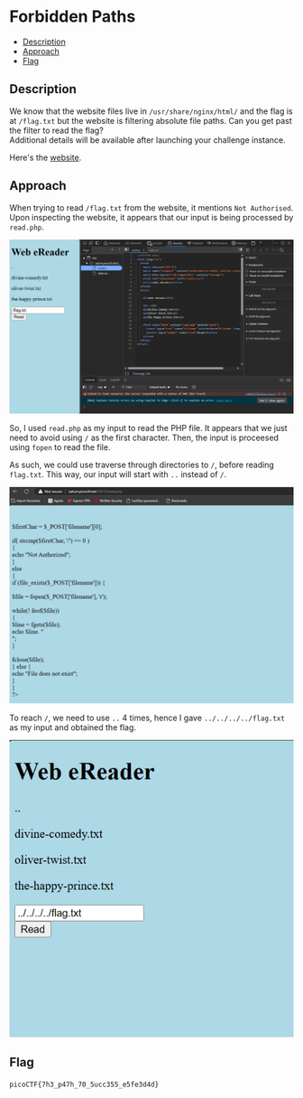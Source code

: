 # Forbidden Paths

- [Description](#description)
- [Approach](#approach)
- [Flag](#flag)

## Description

We know that the website files live in `/usr/share/nginx/html/` and the flag is at `/flag.txt` but the website is filtering absolute file paths. Can you get past the filter to read the flag? <br>
Additional details will be available after launching your challenge instance.

Here's the [website](http://saturn.picoctf.net:59615/).

## Approach

When trying to read `/flag.txt` from the website, it mentions `Not Authorised`. Upon inspecting the website, it appears that our input is being processed by `read.php`.

<p align="center">
  <img src="https://raw.githubusercontent.com/DarrenPea/picoCTF_writeups/refs/heads/main/picoCTF-2022/Web-Exploitation/Forbidden-Paths/img/read.png" />
</p>

So, I used `read.php` as my input to read the PHP file. It appears that we just need to avoid using `/` as the first character. Then, the input is proceesed using `fopen` to read the file.

As such, we could use traverse through directories to `/`, before reading `flag.txt`. This way, our input will start with `..` instead of `/`.

<p align="center">
  <img src="https://raw.githubusercontent.com/DarrenPea/picoCTF_writeups/refs/heads/main/picoCTF-2022/Web-Exploitation/Forbidden-Paths/img/php.png" />
</p>

To reach `/`, we need to use `..` 4 times, hence I gave `../../../../flag.txt` as my input and obtained the flag.

<p align="center">
  <img src="https://raw.githubusercontent.com/DarrenPea/picoCTF_writeups/refs/heads/main/picoCTF-2022/Web-Exploitation/Forbidden-Paths/img/flag.png" />
</p>

## Flag

`picoCTF{7h3_p47h_70_5ucc355_e5fe3d4d}`
